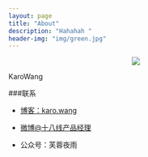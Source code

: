 ```yaml
---
layout: page
title: "About"
description: "Hahahah "
header-img: "img/green.jpg"
---
```



<center>
    <p><img src="http://7xlfkx.com1.z0.glb.clouddn.com/white2.jpg" align="center"></p>
</center>

KaroWang


###联系

- [博客：karo.wang](Karo.wang)

- [微博@十八线产品经理](http://weibo.com/buzaijiaoshi)

- 公众号：芙蓉夜雨







